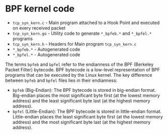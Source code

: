 # BPF kernel code

- `tcp_syn_kern.c` - Main program attached to a Hook Point and executed on every received packet
- `tcp_syn_kern.go` - Utility code to generate `*_bpfeb.*` and `*_bpfel.*` programs
- `tcp_syn_kern.h` - Headers for Main program `tcp_syn_kern.c`
- `*_bpfeb.*` - Autogenerated code 
- `*_bpfel.*` - Autogenerated code


The terms `bpfeb` and `bpfel` refer to the endianness of the BPF (Berkeley Packet Filter) bytecode. 
BPF bytecode is a low-level representation of BPF programs that can be executed by the Linux kernel. 
The key difference between `bpfeb` and `bpfel` files lies in their endianness:
- `bpfeb` (Big-Endian): The BPF bytecode is stored in big-endian format. Big-endian places the most significant byte first (at the lowest memory address) and the least significant byte last (at the highest memory address).
- `bpfel` (Little-Endian): The BPF bytecode is stored in little-endian format. Little-endian places the least significant byte first (at the lowest memory address) and the most significant byte last (at the highest memory address).    
